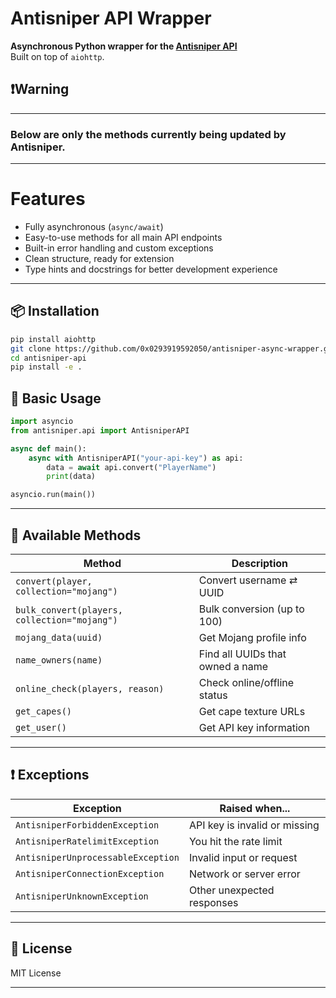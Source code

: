 
# Antisniper API Wrapper

**Asynchronous Python wrapper for the [Antisniper API](https://api.antisniper.net)**  
Built on top of `aiohttp`.

## ❗️Warning

---
### Below are only the methods currently being updated by Antisniper.

---

# Features

- Fully asynchronous (`async/await`)
- Easy-to-use methods for all main API endpoints
- Built-in error handling and custom exceptions
- Clean structure, ready for extension
- Type hints and docstrings for better development experience

---



## 📦 Installation

```bash
pip install aiohttp
git clone https://github.com/0x0293919592050/antisniper-async-wrapper.git
cd antisniper-api
pip install -e .
```

## 🧠 Basic Usage

```python
import asyncio
from antisniper.api import AntisniperAPI

async def main():
    async with AntisniperAPI("your-api-key") as api:
        data = await api.convert("PlayerName")
        print(data)

asyncio.run(main())
```

---

## 🔧 Available Methods

| Method                                       | Description                      |
| -------------------------------------------- | -------------------------------- |
| `convert(player, collection="mojang")`       | Convert username ⇄ UUID          |
| `bulk_convert(players, collection="mojang")` | Bulk conversion (up to 100)      |
| `mojang_data(uuid)`                          | Get Mojang profile info          |
| `name_owners(name)`                          | Find all UUIDs that owned a name |
| `online_check(players, reason)`              | Check online/offline status      |
| `get_capes()`                                | Get cape texture URLs            |
| `get_user()`                                 | Get API key information          |

---

## ❗ Exceptions

| Exception                          | Raised when...                |
| ---------------------------------- | ----------------------------- |
| `AntisniperForbiddenException`     | API key is invalid or missing |
| `AntisniperRatelimitException`     | You hit the rate limit        |
| `AntisniperUnprocessableException` | Invalid input or request      |
| `AntisniperConnectionException`    | Network or server error       |
| `AntisniperUnknownException`       | Other unexpected responses    |

---

## 📄 License

MIT License

---
